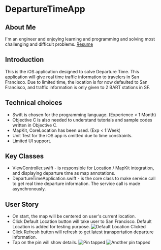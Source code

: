 DepartureTimeApp
================

About Me
--------
I'm an engineer and enjoying learning and programming and solving most challenging and difficult problems. [Resume](https://s3-us-west-1.amazonaws.com/jianxxu/JIAN+XU+Resume+2014.pdf)

Introduction
------------
This is the iOS application designed to solve Departure Time.  This application will give real time traffic information to travelers in San Francisco.  Due to limited time, the location is for now defaulted to San Francisco, and traffic information is only given to 2 BART stations in SF.

Technical choices
-----------------
* Swift is chosen for the programming language.  (Experience < 1 Month)
* Objective C is also needed to understand tutorials and sample codes written in Objective C.
* MapKit, CoreLocation has been used. (Exp < 1 Week)
* Unit Test for the iOS app is omitted due to time constraints.
* Limited UI support.

Key Classes
-----------
* ViewController.swift - is responsible for Location / MapKit integration, and displaying departure time as map annotations.
* DepartureTimeApplication.swift - is the core class to make service call to get real time departure information.  The service call is made asynchronously.

User Story
----------
* On start, the map will be centered on user's current location.
* Click Default Location button will take user to San Francisco.  Default Location is added for testing purpose.
![Default Location Clicked](https://s3-us-west-1.amazonaws.com/jianxxu/IMG_4207.PNG)
* Click Refresh button will refresh to get latest transportation departure information.
* Tap on the pin will show details.
![Pin tapped](https://s3-us-west-1.amazonaws.com/jianxxu/IMG_4208.PNG)
![Another pin tapped](https://s3-us-west-1.amazonaws.com/jianxxu/IMG_4209.PNG)
